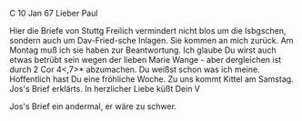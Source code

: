  C 10 Jan 67
Lieber Paul

Hier die Briefe von Stuttg Freilich vermindert nicht blos um die Isbgschen, sondern auch um Dav-Fried-sche Inlagen. Sie kommen an mich zurück. Am Montag muß ich sie haben zur Beantwortung. Ich glaube Du wirst auch etwas betrübt sein wegen der lieben Marie Wange - aber dergleichen ist durch 2 Cor 4<,7>* abzumachen. Du weißst schon was ich meine. Hoffentlich hast Du eine fröhliche Woche. Zu uns kommt Kittel am Samstag. Jos's Brief erklärts. In herzlicher Liebe küßt
 Dein V

Jos's Brief ein andermal, er wäre zu schwer.
